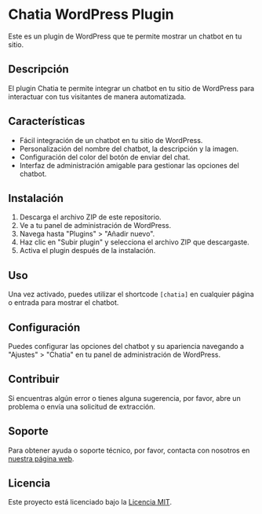 # Chatia WordPress Plugin

Este es un plugin de WordPress que te permite mostrar un chatbot en tu sitio.

## Descripción

El plugin Chatia te permite integrar un chatbot en tu sitio de WordPress para interactuar con tus visitantes de manera automatizada.

## Características

- Fácil integración de un chatbot en tu sitio de WordPress.
- Personalización del nombre del chatbot, la descripción y la imagen.
- Configuración del color del botón de enviar del chat.
- Interfaz de administración amigable para gestionar las opciones del chatbot.

## Instalación

1. Descarga el archivo ZIP de este repositorio.
2. Ve a tu panel de administración de WordPress.
3. Navega hasta "Plugins" > "Añadir nuevo".
4. Haz clic en "Subir plugin" y selecciona el archivo ZIP que descargaste.
5. Activa el plugin después de la instalación.

## Uso

Una vez activado, puedes utilizar el shortcode `[chatia]` en cualquier página o entrada para mostrar el chatbot.

## Configuración

Puedes configurar las opciones del chatbot y su apariencia navegando a "Ajustes" > "Chatia" en tu panel de administración de WordPress.

## Contribuir

Si encuentras algún error o tienes alguna sugerencia, por favor, abre un problema o envía una solicitud de extracción.

## Soporte

Para obtener ayuda o soporte técnico, por favor, contacta con nosotros en [nuestra página web](http://metricads.marketing).

## Licencia

Este proyecto está licenciado bajo la [Licencia MIT](LICENSE).
